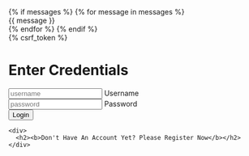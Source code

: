 <main class="form-signin">
      {% if messages %}
        {% for message in messages %}
          <div class="alert alert-{{ message.tags }}">{{ message }}</div>
        {% endfor %}
      {% endif %}
      <form method="post">
        {% csrf_token %}
        <h1 class="h3 mb-3 fw-normal">Enter Credentials</h1>
        <div class="form-floating">
          <input type="text" class="form-control" id="floatingInput" name="username" placeholder="username">
          <label for="floatingInput">Username</label>
        </div>
        <div class="form-floating">
          <input type="password" class="form-control" id="floatingPassword" name="password" placeholder="password">
          <label for="floatingPassword">Password</label>
        </div>
        <button class="w-30 btn btn-lg btn-primary" type="submit">Login</button>
      </form>
    </main>

    <div>
      <h2><b>Don't Have An Account Yet? Please Register Now</b></h2>
    </div>